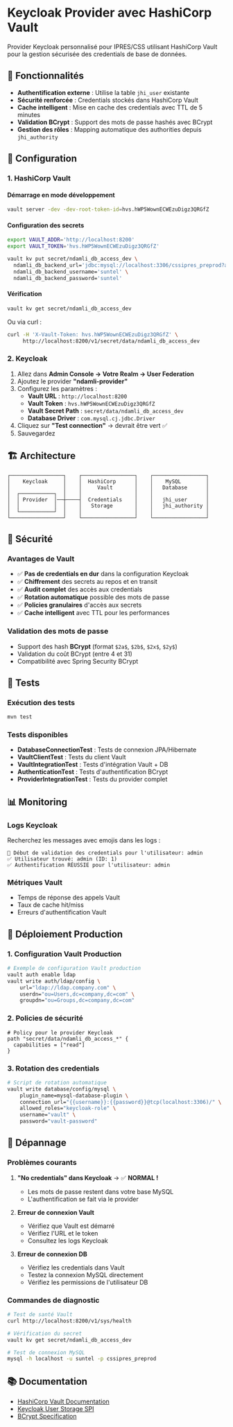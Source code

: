 # Keycloak Provider avec HashiCorp Vault

Provider Keycloak personnalisé pour IPRES/CSS utilisant HashiCorp Vault pour la gestion sécurisée des credentials de base de données.

## 🎯 Fonctionnalités

- **Authentification externe** : Utilise la table `jhi_user` existante
- **Sécurité renforcée** : Credentials stockés dans HashiCorp Vault
- **Cache intelligent** : Mise en cache des credentials avec TTL de 5 minutes
- **Validation BCrypt** : Support des mots de passe hashés avec BCrypt
- **Gestion des rôles** : Mapping automatique des authorities depuis `jhi_authority`

## 🔧 Configuration

### 1. HashiCorp Vault

#### Démarrage en mode développement
```bash
vault server -dev -dev-root-token-id=hvs.hWP5WownECWEzuDigz3QRGfZ
```

#### Configuration des secrets
```bash
export VAULT_ADDR='http://localhost:8200'
export VAULT_TOKEN='hvs.hWP5WownECWEzuDigz3QRGfZ'

vault kv put secret/ndamli_db_access_dev \
  ndamli_db_backend_url='jdbc:mysql://localhost:3306/cssipres_preprod?allowPublicKeyRetrieval=true&useUnicode=true&characterEncoding=UTF-8&useSSL=false&useLegacyDatetimeCode=false&serverTimezone=UTC&createDatabaseIfNotExist=true' \
  ndamli_db_backend_username='suntel' \
  ndamli_db_backend_password='suntel'
```

#### Vérification
```bash
vault kv get secret/ndamli_db_access_dev
```

Ou via curl :
```bash
curl -H 'X-Vault-Token: hvs.hWP5WownECWEzuDigz3QRGfZ' \
     http://localhost:8200/v1/secret/data/ndamli_db_access_dev
```

### 2. Keycloak

1. Allez dans **Admin Console → Votre Realm → User Federation**
2. Ajoutez le provider **"ndamli-provider"**
3. Configurez les paramètres :
   - **Vault URL** : `http://localhost:8200`
   - **Vault Token** : `hvs.hWP5WownECWEzuDigz3QRGfZ`
   - **Vault Secret Path** : `secret/data/ndamli_db_access_dev`
   - **Database Driver** : `com.mysql.cj.jdbc.Driver`
4. Cliquez sur **"Test connection"** → devrait être vert ✅
5. Sauvegardez

## 🏗️ Architecture

```
┌─────────────────┐    ┌─────────────────┐    ┌─────────────────┐
│    Keycloak     │    │  HashiCorp      │    │    MySQL        │
│                 │    │     Vault       │    │   Database      │
│  ┌───────────┐  │    │                 │    │                 │
│  │ Provider  │──┼────┤  Credentials    │    │   jhi_user      │
│  │           │  │    │   Storage       │    │   jhi_authority │
│  └───────────┘  │    │                 │    │                 │
└─────────────────┘    └─────────────────┘    └─────────────────┘
```

## 🔐 Sécurité

### Avantages de Vault
- ✅ **Pas de credentials en dur** dans la configuration Keycloak
- ✅ **Chiffrement** des secrets au repos et en transit
- ✅ **Audit complet** des accès aux credentials
- ✅ **Rotation automatique** possible des mots de passe
- ✅ **Policies granulaires** d'accès aux secrets
- ✅ **Cache intelligent** avec TTL pour les performances

### Validation des mots de passe
- Support des hash **BCrypt** (format `$2a$`, `$2b$`, `$2x$`, `$2y$`)
- Validation du coût BCrypt (entre 4 et 31)
- Compatibilité avec Spring Security BCrypt

## 🧪 Tests

### Exécution des tests
```bash
mvn test
```

### Tests disponibles
- **DatabaseConnectionTest** : Tests de connexion JPA/Hibernate
- **VaultClientTest** : Tests du client Vault
- **VaultIntegrationTest** : Tests d'intégration Vault + DB
- **AuthenticationTest** : Tests d'authentification BCrypt
- **ProviderIntegrationTest** : Tests du provider complet

## 📊 Monitoring

### Logs Keycloak
Recherchez les messages avec emojis dans les logs :
```
🔐 Début de validation des credentials pour l'utilisateur: admin
✅ Utilisateur trouvé: admin (ID: 1)
✅ Authentification RÉUSSIE pour l'utilisateur: admin
```

### Métriques Vault
- Temps de réponse des appels Vault
- Taux de cache hit/miss
- Erreurs d'authentification Vault

## 🚀 Déploiement Production

### 1. Configuration Vault Production
```bash
# Exemple de configuration Vault production
vault auth enable ldap
vault write auth/ldap/config \
    url="ldap://ldap.company.com" \
    userdn="ou=Users,dc=company,dc=com" \
    groupdn="ou=Groups,dc=company,dc=com"
```

### 2. Policies de sécurité
```hcl
# Policy pour le provider Keycloak
path "secret/data/ndamli_db_access_*" {
  capabilities = ["read"]
}
```

### 3. Rotation des credentials
```bash
# Script de rotation automatique
vault write database/config/mysql \
    plugin_name=mysql-database-plugin \
    connection_url="{{username}}:{{password}}@tcp(localhost:3306)/" \
    allowed_roles="keycloak-role" \
    username="vault" \
    password="vault-password"
```

## 🔧 Dépannage

### Problèmes courants

1. **"No credentials" dans Keycloak** → ✅ **NORMAL !**
   - Les mots de passe restent dans votre base MySQL
   - L'authentification se fait via le provider

2. **Erreur de connexion Vault**
   - Vérifiez que Vault est démarré
   - Vérifiez l'URL et le token
   - Consultez les logs Keycloak

3. **Erreur de connexion DB**
   - Vérifiez les credentials dans Vault
   - Testez la connexion MySQL directement
   - Vérifiez les permissions de l'utilisateur DB

### Commandes de diagnostic
```bash
# Test de santé Vault
curl http://localhost:8200/v1/sys/health

# Vérification du secret
vault kv get secret/ndamli_db_access_dev

# Test de connexion MySQL
mysql -h localhost -u suntel -p cssipres_preprod
```

## 📚 Documentation

- [HashiCorp Vault Documentation](https://www.vaultproject.io/docs)
- [Keycloak User Storage SPI](https://www.keycloak.org/docs/latest/server_development/#_user-storage-spi)
- [BCrypt Specification](https://en.wikipedia.org/wiki/Bcrypt)


